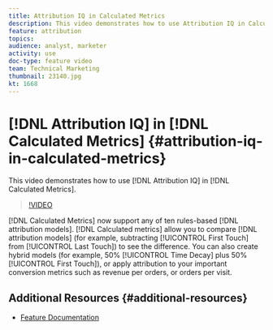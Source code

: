 ```yaml
---
title: Attribution IQ in Calculated Metrics
description: This video demonstrates how to use Attribution IQ in Calculated Metrics.
feature: attribution
topics: 
audience: analyst, marketer
activity: use
doc-type: feature video
team: Technical Marketing
thumbnail: 23140.jpg
kt: 1668
---
```


# [!DNL Attribution IQ] in [!DNL Calculated Metrics] {#attribution-iq-in-calculated-metrics}

This video demonstrates how to use [!DNL Attribution IQ] in [!DNL Calculated Metrics].

>[!VIDEO](https://video.tv.adobe.com/v/23140/?quality=12)

[!DNL Calculated Metrics] now support any of ten rules-based [!DNL attribution models]. [!DNL Calculated metrics] allow you to compare [!DNL attribution models] (for example, subtracting [!UICONTROL First Touch] from [!UICONTROL Last Touch]) to see the difference. You can also create hybrid models (for example, 50% [!UICONTROL Time Decay] plus 50% [!UICONTROL First Touch]), or apply attribution to your important conversion metrics such as revenue per orders, or orders per visit.

## Additional Resources {#additional-resources}

* [Feature Documentation](https://marketing.adobe.com/resources/help/en_US/analytics/analysis-workspace/attribution_calcmetrics.html)